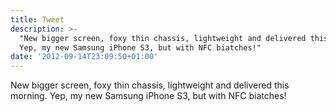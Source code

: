 ```yaml
---
title: Tweet
description: >-
  "New bigger screen, foxy thin chassis, lightweight and delivered this morning.
  Yep, my new Samsung iPhone S3, but with NFC biatches!"
date: '2012-09-14T23:09:50+01:00'
---
```

New bigger screen, foxy thin chassis, lightweight and delivered this morning. Yep, my new Samsung iPhone S3, but with NFC biatches!
